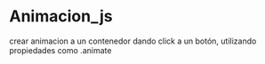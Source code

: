 # Animacion_js
crear animacion a un contenedor dando click a un botón, utilizando propiedades como .animate
